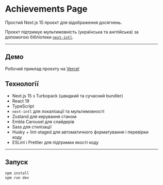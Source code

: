 # Achievements Page

Простий Next.js 15 проєкт для відображення досягнень.

Проєкт підтримує мультимовність (українська та англійська) за допомогою бібліотеки [`next-intl`](https://github.com/amannn/next-intl).

---

## Демо

Робочий приклад проєкту на [Vercel](https://achievements-page.vercel.app/ua)

## Технології

- Next.js 15 з Turbopack (швидкий та сучасний bundler)
- React 19
- TypeScript
- `next-intl` для локалізації та мультимовності
- Zustand для керування станом
- Embla Carousel для слайдерів
- Sass для стилізації
- Husky + lint-staged для автоматичного форматування і перевірки коду
- ESLint і Prettier для підтримки якості коду

---

## Запуск

```bash
npm install
npm run dev
```
